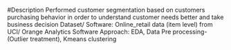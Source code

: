 #Description
Performed customer segmentation based on customers
purchasing behavior in order to understand customer needs
better and take business decision
Dataset/ Software: Online_retail data (item level) from UCI/
Orange Analytics Software
Approach: EDA, Data Pre processing-(Outlier treatment), Kmeans
clustering
